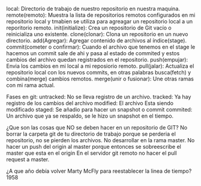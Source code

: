 
local: Directorio de trabajo de nuestro repositorio en nuestra maquina.
remote(remoto): Muestra la lista de repositorios remotos configurados en mi repositorio local y tmabien se utiliza para agreagar un repositorio local a un reporitorio remoto.
init(initialize): Crea un repositorio de Git vacío o reinicializa uno existente.
clone(clonar):  Clona un repositorio en un nuevo directorio.
add(Agregar): Agregar contenido de archivos al índice(stage).
commit(cometer o confirmar): Cuando el archivo que tenemos en el stage le hacemos un commit sale de ahi y pasa al estado de commited  y estos cambios del archivo quedan registrados en el repositorio.
push(empujar): Envia los cambios en mi local a mi reposiorio remoto.
pull(jalar): Actualiza el repositorio local con los nuevos commits, en otras palabras busca(fetch) y combina(merge) cambios remotos.
merge(unir o fusionar): Une otras ramas con mi rama actual.

Fases en git:
untracked: No se lleva registro de un archivo.
tracked: Ya hay registro de los cambios del archivo
modified: El archivo Esta siendo modificado
staged: Se añadio para hacer un snapshot o commit
commited: Un archivo que ya se respaldo, se le hizo un snapshot en el tiempo.

¿Que son las cosas que NO se deben hacer en un repositorio de GIT?
No borrar la carpeta git de tu directorio de trabajo porque se perderia el repositorio, no se pierden los archivos.
No desarrollar en la rama master.
No hacer un push del origin al master porque entonces se sobreescribe el master que esta en el origin
En el servidor git remoto no hacer el pull request a master.

¿A que año debía volver Marty McFly para reestablecer la linea de tiempo?
1958
